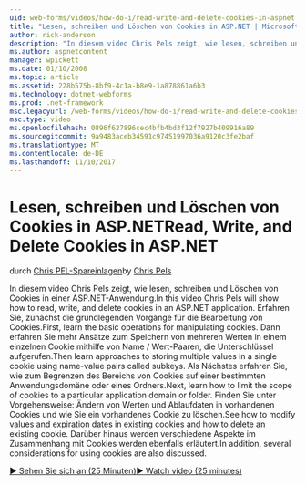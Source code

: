 ```yaml
---
uid: web-forms/videos/how-do-i/read-write-and-delete-cookies-in-aspnet
title: "Lesen, schreiben und Löschen von Cookies in ASP.NET | Microsoft Docs"
author: rick-anderson
description: "In diesem video Chris Pels zeigt, wie lesen, schreiben und Löschen von Cookies in einer ASP.NET-Anwendung. Lernen Sie zunächst die grundlegenden Vorgänge für die Bearbeitung von Cooki..."
ms.author: aspnetcontent
manager: wpickett
ms.date: 01/10/2008
ms.topic: article
ms.assetid: 228b575b-8bf9-4c1a-b8e9-1a878861a6b3
ms.technology: dotnet-webforms
ms.prod: .net-framework
msc.legacyurl: /web-forms/videos/how-do-i/read-write-and-delete-cookies-in-aspnet
msc.type: video
ms.openlocfilehash: 0896f627896cec4bfb4bd3f12f7927b409916a89
ms.sourcegitcommit: 9a9483aceb34591c97451997036a9120c3fe2baf
ms.translationtype: MT
ms.contentlocale: de-DE
ms.lasthandoff: 11/10/2017
---
```

<a name="read-write-and-delete-cookies-in-aspnet"></a><span data-ttu-id="c36fd-104">Lesen, schreiben und Löschen von Cookies in ASP.NET</span><span class="sxs-lookup"><span data-stu-id="c36fd-104">Read, Write, and Delete Cookies in ASP.NET</span></span>
====================
<span data-ttu-id="c36fd-105">durch [Chris PEL-Spareinlagen](https://twitter.com/chrispels)</span><span class="sxs-lookup"><span data-stu-id="c36fd-105">by [Chris Pels](https://twitter.com/chrispels)</span></span>

<span data-ttu-id="c36fd-106">In diesem video Chris Pels zeigt, wie lesen, schreiben und Löschen von Cookies in einer ASP.NET-Anwendung.</span><span class="sxs-lookup"><span data-stu-id="c36fd-106">In this video Chris Pels will show how to read, write, and delete cookies in an ASP.NET application.</span></span> <span data-ttu-id="c36fd-107">Erfahren Sie, zunächst die grundlegenden Vorgänge für die Bearbeitung von Cookies.</span><span class="sxs-lookup"><span data-stu-id="c36fd-107">First, learn the basic operations for manipulating cookies.</span></span> <span data-ttu-id="c36fd-108">Dann erfahren Sie mehr Ansätze zum Speichern von mehreren Werten in einem einzelnen Cookie mithilfe von Name / Wert-Paaren, die Unterschlüssel aufgerufen.</span><span class="sxs-lookup"><span data-stu-id="c36fd-108">Then learn approaches to storing multiple values in a single cookie using name-value pairs called subkeys.</span></span> <span data-ttu-id="c36fd-109">Als Nächstes erfahren Sie, wie zum Begrenzen des Bereichs von Cookies auf einer bestimmten Anwendungsdomäne oder eines Ordners.</span><span class="sxs-lookup"><span data-stu-id="c36fd-109">Next, learn how to limit the scope of cookies to a particular application domain or folder.</span></span> <span data-ttu-id="c36fd-110">Finden Sie unter Vorgehensweise: Ändern von Werten und Ablaufdaten in vorhandenen Cookies und wie Sie ein vorhandenes Cookie zu löschen.</span><span class="sxs-lookup"><span data-stu-id="c36fd-110">See how to modify values and expiration dates in existing cookies and how to delete an existing cookie.</span></span> <span data-ttu-id="c36fd-111">Darüber hinaus werden verschiedene Aspekte im Zusammenhang mit Cookies werden ebenfalls erläutert.</span><span class="sxs-lookup"><span data-stu-id="c36fd-111">In addition, several considerations for using cookies are also discussed.</span></span>

[<span data-ttu-id="c36fd-112">&#9654; Sehen Sie sich an (25 Minuten)</span><span class="sxs-lookup"><span data-stu-id="c36fd-112">&#9654; Watch video (25 minutes)</span></span>](https://channel9.msdn.com/Blogs/ASP-NET-Site-Videos/read-write-and-delete-cookies-in-aspnet)
